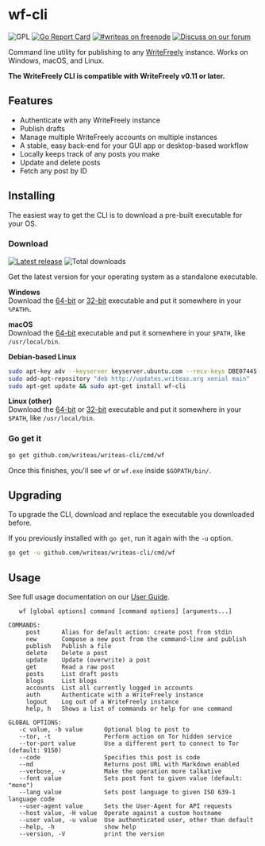 wf-cli
======
![GPL](https://img.shields.io/github/license/writeas/writeas-cli.svg) [![Go Report Card](https://goreportcard.com/badge/github.com/writeas/writeas-cli)](https://goreportcard.com/report/github.com/writeas/writeas-cli) [![#writeas on freenode](https://img.shields.io/badge/freenode-%23writeas-blue.svg)](http://webchat.freenode.net/?channels=writeas) [![Discuss on our forum](https://img.shields.io/discourse/https/discuss.write.as/users.svg?label=forum)](https://discuss.write.as/c/development)

Command line utility for publishing to any [WriteFreely](https://writefreely.org) instance. Works on Windows, macOS, and Linux.

**The WriteFreely CLI is compatible with WriteFreely v0.11 or later.**

## Features

* Authenticate with any WriteFreely instance
* Publish drafts
* Manage multiple WriteFreely accounts on multiple instances
* A stable, easy back-end for your GUI app or desktop-based workflow
* Locally keeps track of any posts you make
* Update and delete posts
* Fetch any post by ID

## Installing
The easiest way to get the CLI is to download a pre-built executable for your OS.

### Download
[![Latest release](https://img.shields.io/github/release/writeas/writeas-cli.svg)](https://github.com/writeas/writeas-cli/releases/latest) ![Total downloads](https://img.shields.io/github/downloads/writeas/writeas-cli/total.svg) 

Get the latest version for your operating system as a standalone executable.

**Windows**<br />
Download the [64-bit](https://github.com/writeas/writeas-cli/releases/download/v2.0.0/wf_2.0.0_windows_amd64.zip) or [32-bit](https://github.com/writeas/writeas-cli/releases/download/v2.0.0/wf_2.0.0_windows_386.zip) executable and put it somewhere in your `%PATH%`.

**macOS**<br />
Download the [64-bit](https://github.com/writeas/writeas-cli/releases/download/v2.0.0/wf_2.0.0_darwin_amd64.zip) executable and put it somewhere in your `$PATH`, like `/usr/local/bin`.

**Debian-based Linux**<br />
```bash
sudo apt-key adv --keyserver keyserver.ubuntu.com --recv-keys DBE07445
sudo add-apt-repository "deb http://updates.writeas.org xenial main"
sudo apt-get update && sudo apt-get install wf-cli
```

**Linux (other)**<br />
Download the [64-bit](https://github.com/writeas/writeas-cli/releases/download/v2.0.0/wf_2.0.0_linux_amd64.tar.gz) or [32-bit](https://github.com/writeas/writeas-cli/releases/download/v2.0.0/wf_2.0.0_linux_386.tar.gz) executable and put it somewhere in your `$PATH`, like `/usr/local/bin`.

### Go get it
```bash
go get github.com/writeas/writeas-cli/cmd/wf
```

Once this finishes, you'll see `wf` or `wf.exe` inside `$GOPATH/bin/`.

## Upgrading

To upgrade the CLI, download and replace the executable you downloaded before.

If you previously installed with `go get`, run it again with the `-u` option.

```bash
go get -u github.com/writeas/writeas-cli/cmd/wf
```

## Usage

See full usage documentation on our [User Guide](https://github.com/writeas/writeas-cli/blob/master/cmd/wf/GUIDE.md).

```
   wf [global options] command [command options] [arguments...]

COMMANDS:
     post      Alias for default action: create post from stdin
     new       Compose a new post from the command-line and publish
     publish   Publish a file
     delete    Delete a post
     update    Update (overwrite) a post
     get       Read a raw post
     posts     List draft posts
     blogs     List blogs
     accounts  List all currently logged in accounts
     auth      Authenticate with a WriteFreely instance
     logout    Log out of a WriteFreely instance
     help, h   Shows a list of commands or help for one command

GLOBAL OPTIONS:
   -c value, -b value      Optional blog to post to
   --tor, -t               Perform action on Tor hidden service
   --tor-port value        Use a different port to connect to Tor (default: 9150)
   --code                  Specifies this post is code
   --md                    Returns post URL with Markdown enabled
   --verbose, -v           Make the operation more talkative
   --font value            Sets post font to given value (default: "mono")
   --lang value            Sets post language to given ISO 639-1 language code
   --user-agent value      Sets the User-Agent for API requests
   --host value, -H value  Operate against a custom hostname
   --user value, -u value  Use authenticated user, other than default
   --help, -h              show help
   --version, -V           print the version
```
